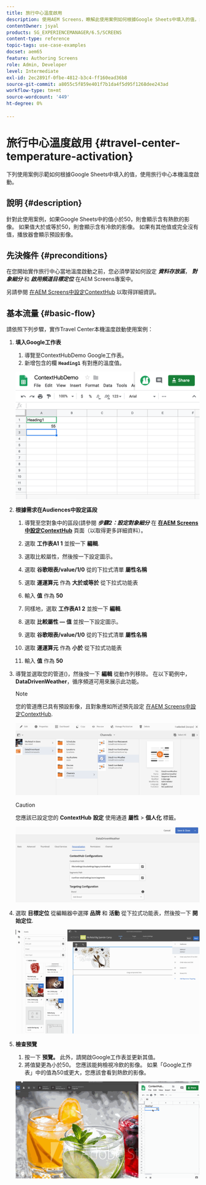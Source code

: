 ```yaml
---
title: 旅行中心溫度啟用
description: 使用AEM Screens，瞭解此使用案例如何根據Google Sheets中填入的值，示範如何使用旅行中心當地溫度啟用。
contentOwner: jsyal
products: SG_EXPERIENCEMANAGER/6.5/SCREENS
content-type: reference
topic-tags: use-case-examples
docset: aem65
feature: Authoring Screens
role: Admin, Developer
level: Intermediate
exl-id: 2ec2891f-0fbe-4812-b3c4-ff160ead36b8
source-git-commit: a8055c5f859e401f7b1da4f5d95f1268dee243ad
workflow-type: tm+mt
source-wordcount: '449'
ht-degree: 0%

---
```


# 旅行中心溫度啟用 {#travel-center-temperature-activation}

下列使用案例示範如何根據Google Sheets中填入的值，使用旅行中心本機溫度啟動。

## 說明 {#description}

針對此使用案例，如果Google Sheets中的值小於50，則會顯示含有熱飲的影像。 如果值大於或等於50，則會顯示含有冷飲的影像。 如果有其他值或完全沒有值，播放器會顯示預設影像。

## 先決條件 {#preconditions}

在您開始實作旅行中心當地溫度啟動之前，您必須學習如何設定 ***資料存放區***， ***對象細分*** 和 ***啟用頻道目標定位*** 在AEM Screens專案中。

另請參閱 [在AEM Screens中設定ContextHub](configuring-context-hub.md) 以取得詳細資訊。

## 基本流量 {#basic-flow}

請依照下列步驟，實作Travel Center本機溫度啟動使用案例：

1. **填入Google工作表**

   1. 導覽至ContextHubDemo Google工作表。
   1. 新增包含的欄 **`Heading1`** 有對應的溫度值。

   ![screen_shot_2019-05-08at112911am](assets/screen_shot_2019-05-08at112911am.png)

1. **根據需求在Audiences中設定區段**

   1. 導覽至您對象中的區段(請參閱 ***步驟2：設定對象細分*** 在 **[在AEM Screens中設定ContextHub](configuring-context-hub.md)** 頁面（以取得更多詳細資料）。

   1. 選取 **工作表A1 1** 並按一下 **編輯**.

   1. 選取比較屬性，然後按一下設定圖示。
   1. 選取 **谷歌眼表/value/1/0** 從的下拉式清單 **屬性名稱**

   1. 選取 **運運算元** 作為 **大於或等於** 從下拉式功能表

   1. 輸入 **值** 作為 **50**

   1. 同樣地，選取 **工作表A1 2** 並按一下 **編輯**.

   1. 選取 **比較屬性 — 值** 並按一下設定圖示。
   1. 選取 **谷歌眼表/value/1/0** 從的下拉式清單 **屬性名稱**

   1. 選取 **運運算元** 作為 **小於** 從下拉式功能表

   1. 輸入 **值** 作為 **50**

1. 導覽並選取您的管道()，然後按一下 **編輯** 從動作列移除。 在以下範例中， **DataDrivenWeather**，循序頻道可用來展示此功能。

   >[!NOTE]
   >
   >您的管道應已具有預設影像，且對象應如所述預先設定 [在AEM Screens中設定ContextHub](configuring-context-hub.md).

   ![screen_shot_2019-05-08at113022am](assets/screen_shot_2019-05-08at113022am.png)

   >[!CAUTION]
   >
   >您應該已設定您的 **ContextHub** **設定** 使用通道 **屬性** > **個人化** 標籤。

   ![screen_shot_2019-05-08at114106am](assets/screen_shot_2019-05-08at114106am.png)

1. 選取 **目標定位** 從編輯器中選擇 **品牌** 和 **活動** 從下拉式功能表，然後按一下 **開始定位**.

   ![new_activity3](assets/new_activity3.gif)

1. **檢查預覽**

   1. 按一下 **預覽。** 此外，請開啟Google工作表並更新其值。
   1. 將值變更為小於50。 您應該能夠檢視冷飲的影像。 如果「Google工作表」中的值為50或更大，您應該會看到熱飲的影像。

   ![result3](assets/result3.gif)
